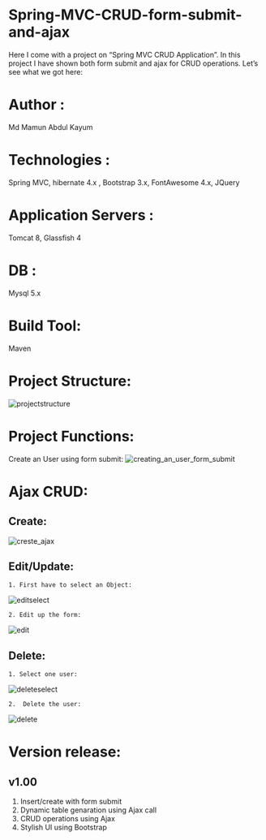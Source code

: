 # Spring-MVC-CRUD-form-submit-and-ajax
Here I come with a project on  “Spring MVC CRUD Application”. In this project I have shown both form submit and ajax for CRUD operations. Let’s see what we got here:

# Author :
Md Mamun Abdul Kayum

# Technologies :
Spring MVC,  hibernate 4.x , Bootstrap 3.x, FontAwesome 4.x, JQuery 

# Application Servers :
Tomcat 8, Glassfish 4
# DB :
Mysql 5.x
# Build Tool:
Maven 

# Project Structure: 
![projectstructure](https://user-images.githubusercontent.com/19667452/36934223-aaf3ce92-1f10-11e8-97f8-4e3f7b473667.PNG)

# Project Functions:
Create an User using form submit:
![creating_an_user_form_submit](https://user-images.githubusercontent.com/19667452/36934234-d2fa9e98-1f10-11e8-827c-e032db2f54d2.PNG)


# Ajax CRUD:
## Create: 

![creste_ajax](https://user-images.githubusercontent.com/19667452/36934266-f78e6366-1f10-11e8-8aa0-8cd63e70526e.png)


## Edit/Update:
    1. First have to select an Object:
![editselect](https://user-images.githubusercontent.com/19667452/36934269-06cf38a0-1f11-11e8-822d-2da096168a5e.PNG)


    2. Edit up the form:
![edit](https://user-images.githubusercontent.com/19667452/36934271-1323cfe4-1f11-11e8-8b5b-cc73cba08f67.PNG)

## Delete:
    1. Select one user:
![deleteselect](https://user-images.githubusercontent.com/19667452/36934275-1f106088-1f11-11e8-8719-8c629d2b8c55.PNG)

    2.  Delete the user:
![delete](https://user-images.githubusercontent.com/19667452/36934281-2782dfb6-1f11-11e8-86c0-c87674feb8a2.PNG)

# Version release: 
## v1.00
1. Insert/create with form submit
2. Dynamic table genaration using Ajax call
3. CRUD operations using Ajax
4. Stylish UI using Bootstrap

